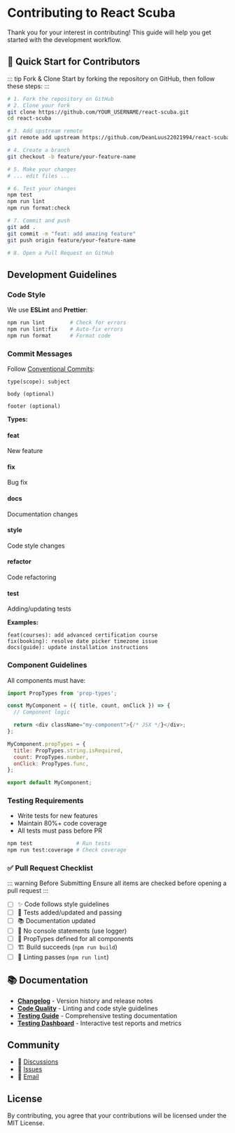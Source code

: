 # Contributing to React Scuba

<div class="feature-card">

Thank you for your interest in contributing! This guide will help you get started with the development workflow.

</div>

## 🚀 Quick Start for Contributors

::: tip Fork & Clone
Start by forking the repository on GitHub, then follow these steps:
:::

```bash
# 1. Fork the repository on GitHub
# 2. Clone your fork
git clone https://github.com/YOUR_USERNAME/react-scuba.git
cd react-scuba

# 3. Add upstream remote
git remote add upstream https://github.com/DeanLuus22021994/react-scuba.git

# 4. Create a branch
git checkout -b feature/your-feature-name

# 5. Make your changes
# ... edit files ...

# 6. Test your changes
npm test
npm run lint
npm run format:check

# 7. Commit and push
git add .
git commit -m "feat: add amazing feature"
git push origin feature/your-feature-name

# 8. Open a Pull Request on GitHub
```

## Development Guidelines

### Code Style

We use **ESLint** and **Prettier**:

```bash
npm run lint        # Check for errors
npm run lint:fix    # Auto-fix errors
npm run format      # Format code
```

### Commit Messages

Follow [Conventional Commits](https://www.conventionalcommits.org/):

```
type(scope): subject

body (optional)

footer (optional)
```

**Types:**

<div class="quick-links">
  <div class="feature-card">
    <h4><span class="badge badge-success">feat</span></h4>
    <p>New feature</p>
  </div>
  <div class="feature-card">
    <h4><span class="badge badge-purple">fix</span></h4>
    <p>Bug fix</p>
  </div>
  <div class="feature-card">
    <h4><span class="badge badge-info">docs</span></h4>
    <p>Documentation changes</p>
  </div>
  <div class="feature-card">
    <h4><span class="badge badge-warning">style</span></h4>
    <p>Code style changes</p>
  </div>
  <div class="feature-card">
    <h4><span class="badge badge-info">refactor</span></h4>
    <p>Code refactoring</p>
  </div>
  <div class="feature-card">
    <h4><span class="badge badge-success">test</span></h4>
    <p>Adding/updating tests</p>
  </div>
</div>

**Examples:**

```
feat(courses): add advanced certification course
fix(booking): resolve date picker timezone issue
docs(guide): update installation instructions
```

### Component Guidelines

All components must have:

```javascript
import PropTypes from 'prop-types';

const MyComponent = ({ title, count, onClick }) => {
  // Component logic

  return <div className="my-component">{/* JSX */}</div>;
};

MyComponent.propTypes = {
  title: PropTypes.string.isRequired,
  count: PropTypes.number,
  onClick: PropTypes.func,
};

export default MyComponent;
```

### Testing Requirements

- Write tests for new features
- Maintain 80%+ code coverage
- All tests must pass before PR

```bash
npm test              # Run tests
npm run test:coverage # Check coverage
```

### ✅ Pull Request Checklist

::: warning Before Submitting
Ensure all items are checked before opening a pull request
:::

- [ ] ✨ Code follows style guidelines
- [ ] 🧪 Tests added/updated and passing
- [ ] 📚 Documentation updated
- [ ] 🚫 No console statements (use logger)
- [ ] 📝 PropTypes defined for all components
- [ ] 🏗️ Build succeeds (`npm run build`)
- [ ] 🎨 Linting passes (`npm run lint`)

## 📚 Documentation

- **[Changelog](changelog.md)** - Version history and release notes
- **[Code Quality](linting.md)** - Linting and code style guidelines
- **[Testing Guide](testing.md)** - Comprehensive testing documentation
- **[Testing Dashboard](index.html)** - Interactive test reports and metrics

## Community

- 💬 [Discussions](https://github.com/DeanLuus22021994/react-scuba/discussions)
- 🐛 [Issues](https://github.com/DeanLuus22021994/react-scuba/issues)
- 📧 [Email](mailto:info@example.com)

## License

By contributing, you agree that your contributions will be licensed under the MIT License.

